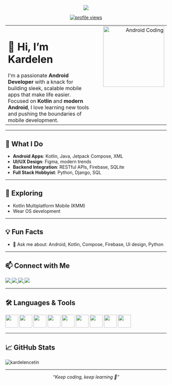 <p align="center">
  <img src="https://readme-typing-svg.herokuapp.com?font=Fira+Code&size=28&pause=1000&center=true&width=600&lines=Hi+%F0%9F%91%8B%2C+I'm+Kardelen+Cetin;Android+Developer;Always+learning+and+building!" />
</p>

<p align="center">
  <a href="https://github.com/kardelencetin">
    <img src="https://komarev.com/ghpvc/?username=kardelencetin&style=for-the-badge&color=0A0A0A" alt="profile views" />
  </a>
</p>

<table>
<tr>
<td width="80%" style="border:none">

<h1>👋 Hi, I’m Kardelen</h1>
I'm a passionate <b>Android Developer</b> with a knack for building sleek, scalable mobile apps that make life easier.<br>
Focused on <b>Kotlin</b> and <b>modern Android</b>, I love learning new tools and pushing the boundaries of mobile development.

</td>
<td align="right" valign="top" style="border:none">
  <img src="https://media1.giphy.com/media/v1.Y2lkPTc5MGI3NjExNTlhN2F5MDJpaDk0Z2N6ZGljd2w0Y3k0dGdxMWFzZXJ5N2QxNGloayZlcD12MV9pbnRlcm5hbF9naWZfYnlfaWQmY3Q9Zw/3oKIPnAiaMCws8nOsE/giphy.gif" width="190" alt="Android Coding" style="margin-left:24px"/>
</td>
</tr>
</table>

---

## 🚀 What I Do

- **Android Apps**: Kotlin, Java, Jetpack Compose, XML  
- **UI/UX Design**: Figma, modern trends  
- **Backend Integration**: RESTful APIs, Firebase, SQLite  
- **Full Stack Hobbyist**: Python, Django, SQL

---

## 🌱 Exploring

- Kotlin Multiplatform Mobile (KMM)
- Wear OS development

---

## 💡 Fun Facts

- 💬 Ask me about: Android, Kotlin, Compose, Firebase, UI design, Python  

---

## 📫 Connect with Me

<p align="left">
  <a href="https://linkedin.com/in/kardelen-cetin" target="_blank">
    <img src="https://img.shields.io/badge/LinkedIn-0A66C2?style=for-the-badge&logo=linkedin&logoColor=white"/>
  </a>
  <a href="https://stackoverflow.com/users/17966350" target="_blank">
    <img src="https://img.shields.io/badge/Stackoverflow-FE7A16?style=for-the-badge&logo=stackoverflow&logoColor=white"/>
  </a>
  <a href="https://medium.com/@krdlnctn1981" target="_blank">
    <img src="https://img.shields.io/badge/Medium-12100E?style=for-the-badge&logo=medium&logoColor=white"/>
  </a>
  <a href="https://www.hackerrank.com/krdlnctn98" target="_blank">
    <img src="https://img.shields.io/badge/HackerRank-2EC866?style=for-the-badge&logo=hackerrank&logoColor=white"/>
  </a>
</p>

---

## 🛠️ Languages & Tools

<p align="left">
  <img src="https://cdn.jsdelivr.net/gh/devicons/devicon/icons/android/android-original.svg" width="40" height="40"/>
  <img src="https://cdn.jsdelivr.net/gh/devicons/devicon/icons/kotlin/kotlin-original.svg" width="40" height="40"/>
  <img src="https://cdn.jsdelivr.net/gh/devicons/devicon/icons/java/java-original.svg" width="40" height="40"/>
  <img src="https://cdn.jsdelivr.net/gh/devicons/devicon/icons/python/python-original.svg" width="40" height="40"/>
  <img src="https://cdn.jsdelivr.net/gh/devicons/devicon/icons/firebase/firebase-plain.svg" width="40" height="40"/>
  <img src="https://cdn.jsdelivr.net/gh/devicons/devicon/icons/django/django-plain.svg" width="40" height="40"/>
  <img src="https://cdn.jsdelivr.net/gh/devicons/devicon/icons/figma/figma-original.svg" width="40" height="40"/>
  <img src="https://cdn.jsdelivr.net/gh/devicons/devicon/icons/git/git-original.svg" width="40" height="40"/>
  <img src="https://cdn.jsdelivr.net/gh/devicons/devicon/icons/sqlite/sqlite-original.svg" width="40" height="40"/>
</p>

---

## 📈 GitHub Stats

<p><img align="center" src="https://github-readme-streak-stats.herokuapp.com/?user=kardelencetin&" alt="kardelencetin" /></p>

---

<p align="center"><i>“Keep coding, keep learning 🚀”</i></p>
